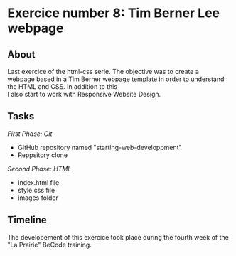 # Exercice number 8: Tim Berner Lee webpage   
  
## About ##
Last exercice of the html-css serie. The objective was to create a  
webpage based in a Tim Berner webpage template in order to understand the HTML and CSS. In addition to this  
I also start to work with Responsive Website Design.  

## Tasks ## 

*First Phase: Git*  
* GitHub repository named "starting-web-developpment"  
* Reppsitory clone  

*Second Phase: HTML*  
* index.html file  
* style.css file  
* images folder  

## Timeline ##  
The developement of this exercice took place during the fourth week of the "La Prairie" BeCode training.

